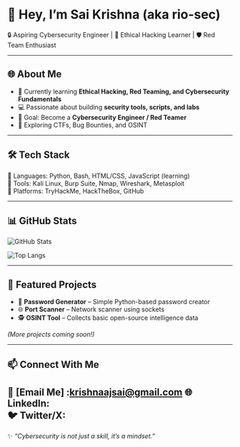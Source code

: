 # 👋 Hey, I’m Sai Krishna (aka rio-sec)  

🔒 Aspiring Cybersecurity Engineer | 🚀 Ethical Hacking Learner | 🛡️ Red Team Enthusiast  

---

## 🌐 About Me  
- 🌱 Currently learning **Ethical Hacking, Red Teaming, and Cybersecurity Fundamentals**  
- 💻 Passionate about building **security tools, scripts, and labs**  
- 🎯 Goal: Become a **Cybersecurity Engineer / Red Teamer**  
- 🚀 Exploring CTFs, Bug Bounties, and OSINT  

---

## 🛠️ Tech Stack  
🔹 Languages: Python, Bash, HTML/CSS, JavaScript (learning)  
🔹 Tools: Kali Linux, Burp Suite, Nmap, Wireshark, Metasploit  
🔹 Platforms: TryHackMe, HackTheBox, GitHub  

---

## 📊 GitHub Stats  
![GitHub Stats](https://github-readme-stats.vercel.app/api?username=rio-sec&show_icons=true&theme=tokyonight)  

![Top Langs](https://github-readme-stats.vercel.app/api/top-langs/?username=rio-sec&layout=compact&theme=tokyonight)  

---

## 🚀 Featured Projects  
- 🔑 **Password Generator** – Simple Python-based password creator  
- 🌐 **Port Scanner** – Network scanner using sockets  
- 🕵️ **OSINT Tool** – Collects basic open-source intelligence data  

*(More projects coming soon!)*  

---

## 📫 Connect With Me  
📧 [Email Me] :krishnaajsai@gmail.com 
🌐 LinkedIn:  
🐦 Twitter/X:
---

✨ *“Cybersecurity is not just a skill, it’s a mindset.”*  
